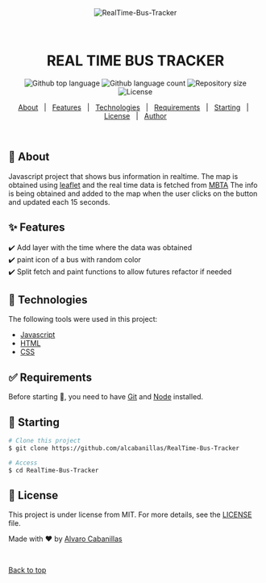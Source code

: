 <div align="center" id="top"> 
  <img src="./.github/app.gif" alt="RealTime-Bus-Tracker" />

&#xa0;

  <!-- <a href="https://mit.netlify.app">Demo</a> -->
</div>

<h1 align="center">REAL TIME BUS TRACKER</h1>

<p align="center">
  <img alt="Github top language" src="https://img.shields.io/github/languages/top/alcabanillas/RealTime-Bus-Tracker?color=56BEB8">

  <img alt="Github language count" src="https://img.shields.io/github/languages/count/alcabanillas/RealTime-Bus-Tracker?color=56BEB8">

  <img alt="Repository size" src="https://img.shields.io/github/repo-size/alcabanillas/RealTime-Bus-Tracker?color=56BEB8">

  <img alt="License" src="https://img.shields.io/github/license/alcabanillas/RealTime-Bus-Tracker?color=56BEB8">

  <!-- <img alt="Github issues" src="https://img.shields.io/github/issues/alcabanillas/mit?color=56BEB8" /> -->

  <!-- <img alt="Github forks" src="https://img.shields.io/github/forks/alcabanillas/mit?color=56BEB8" /> -->

  <!-- <img alt="Github stars" src="https://img.shields.io/github/stars/alcabanillas/mit?color=56BEB8" /> -->
</p>

<!-- Status -->

<!-- <h4 align="center">
	🚧  MIT 🚀 Under construction...  🚧
</h4>

<hr> -->

<p align="center">
  <a href="#dart-about">About</a> &#xa0; | &#xa0; 
  <a href="#sparkles-features">Features</a> &#xa0; | &#xa0;
  <a href="#rocket-technologies">Technologies</a> &#xa0; | &#xa0;
  <a href="#white_check_mark-requirements">Requirements</a> &#xa0; | &#xa0;
  <a href="#checkered_flag-starting">Starting</a> &#xa0; | &#xa0;
  <a href="#memo-license">License</a> &#xa0; | &#xa0;
  <a href="https://github.com/alcabanillas" target="_blank">Author</a>
</p>

<br>

## :dart: About

Javascript project that shows bus information in realtime. The map is obtained using [leaflet](https://leafletjs.com/) and the real time data is fetched from [MBTA](https://www.mbta.com/)
The info is being obtained and added to the map when the user clicks on the button and updated each 15 seconds.

## :sparkles: Features

:heavy_check_mark: Add layer with the time where the data was obtained\
:heavy_check_mark: paint icon of a bus with random color\
:heavy_check_mark: Split fetch and paint functions to allow futures refactor if needed

## :rocket: Technologies

The following tools were used in this project:

- [Javascript](https://javascript.com/)
- [HTML](https://html.com/)
- [CSS](https://developer.mozilla.org/docs/Web/CSS)

## :white_check_mark: Requirements

Before starting :checkered_flag:, you need to have [Git](https://git-scm.com) and [Node](https://nodejs.org/en/) installed.

## :checkered_flag: Starting

```bash
# Clone this project
$ git clone https://github.com/alcabanillas/RealTime-Bus-Tracker

# Access
$ cd RealTime-Bus-Tracker
```

## :memo: License

This project is under license from MIT. For more details, see the [LICENSE](LICENSE.md) file.

Made with :heart: by <a href="https://github.com/alcabanillas" target="_blank">Alvaro Cabanillas</a>

&#xa0;

<a href="#top">Back to top</a>
